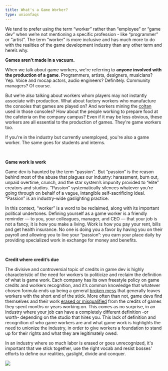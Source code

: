 ```yaml
---
title: What's a Game Worker?
type: unionfaqs
---
```

We tend to prefer using the term “worker” rather than “employee” or “game dev” when we’re not mentioning a specific profession - like “programmer” or “artist”. The term “worker” is more inclusive and has much more to do with the realities of the game development industry than any other term and here’s why.



**Games aren’t made in a vacuum.**

When we talk about game workers, we're referring to **anyone involved with the production of a game**. Programmers, artists, designers, musicians? Yep. Voice and mocap actors, audio engineers? Definitely. Community managers? Of course.

But we're also talking about workers whom players may not instantly associate with production. What about factory workers who manufacture the consoles that games are played on? And workers mining the [coltan](https://videogamesoftheoppressed.wordpress.com/2014/08/22/conflict-minerals-and-games/) used in those consoles? How about the people working to prepare food at the cafeteria on the company campus? Even if it may be less obvious, these workers are all essential to the production of games. They're game workers too.

If you're in the industry but currently unemployed, you're also a game worker. The same goes for students and interns.

 

**Game work is work**

Game dev is haunted by the term “passion”.  But “passion” is the reason behind most of the abuse that plagues our industry: harassment, burn out, unpaid overtime, crunch, and the star system’s impunity provided to “elite” creators and studios. “Passion” systematically silences whatever you’re going through on behalf of a vague, intangible self-sacrificing ideal. “Passion” is an industry-wide gaslighting practice.

In this context, “worker” is a word to be reclaimed, along with its important political undertones. Defining yourself as a game worker is a friendly reminder — to you, your colleagues, manager, and CEO — that your job is not a fancy, it is how you make a living. Work is how you pay your rent, bills and get health insurance. No one is doing you a favor by having you on their payroll and allowing you to live your “passion”: you earn your place daily by providing specialized work in exchange for money and benefits.

 

**Credit where credit’s due**

The divisive and controversial topic of credits in game dev is highly characteristic of the need for workers to politicize and reclaim the definition of what is game work. Each company has its own freestyle policy on game credits and workers recognition, and it’s common knowledge that whatever chosen formula ends up being a general [broken mess](https://www.videogameschronicle.com/features/opinion/game-credits-are-still-a-broken-mess/) that generally leaves workers with the short end of the stick. More often than not, game devs find themselves and their work [erased or misqualified](https://kotaku.com/how-game-companies-use-credits-to-reward-or-punish-de-1840905129) from the credits of games they spent months or years working on. This comes as no surprise, in an industry where your job can have a completely different definition -or worth- depending on the studio that hires you. This lack of definition and recognition of who game workers are and what game work is highlights the need to unionize the industry, in order to give workers a foundation to stand up for their rights and what they are legitimately owed.

In an industry where so much labor is erased or goes unrecognized, it's important that we stick together, use the right vocab and resist bosses' efforts to define our realities, gaslight, divide and conquer.

<div class="md-img off-8">
<img
  src="/images/faqs/lemmings.png"
/></div>